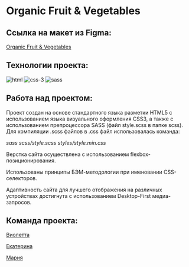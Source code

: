 # Organic Fruit & Vegetables


## Ссылка на макет из Figma:
[Organic Fruit & Vegetables](https://www.figma.com/file/YasVj3iKyhlHfL5pob9Pbo/organic-food-%2B-(Copy)?t=ziVN0v2mBLHddWVp-0)


## Технологии проекта:
![html](https://user-images.githubusercontent.com/123363375/230733009-16fbbd2e-b9f7-4f72-90fc-6f85f333051d.png)
![css-3](https://user-images.githubusercontent.com/123363375/230733015-cafe89a6-2e78-4dd3-ace9-5b7cba409da1.png)
![sass](https://user-images.githubusercontent.com/123363375/230733021-c639ed29-9f4c-4e75-b274-f16109f88aac.png)


## Работа над проектом:
Проект создан на основе стандартного языка разметки HTML5 с использованием языка визуального оформления CSS3, а также с использованием препроцессора SASS (файл style.scss в папке scss). Для компиляции .scss файлов в .css файл использовалась команда:

*sass scss/style.scss styles/style.min.css*

Верстка сайта осуществлена с использованием flexbox-позиционирования.

Использованы принципы БЭМ-методологии при именовании CSS-селекторов.

Адаптивность сайта для лучшего отображения на различных устройствах достигнута с использованием Desktop-First медиа-запросов.

## Команда проекта:
[Виолетта](https://github.com/traviare)

[Екатерина](https://github.com/olfeeka)

[Мария](https://github.com/strelnkv)
